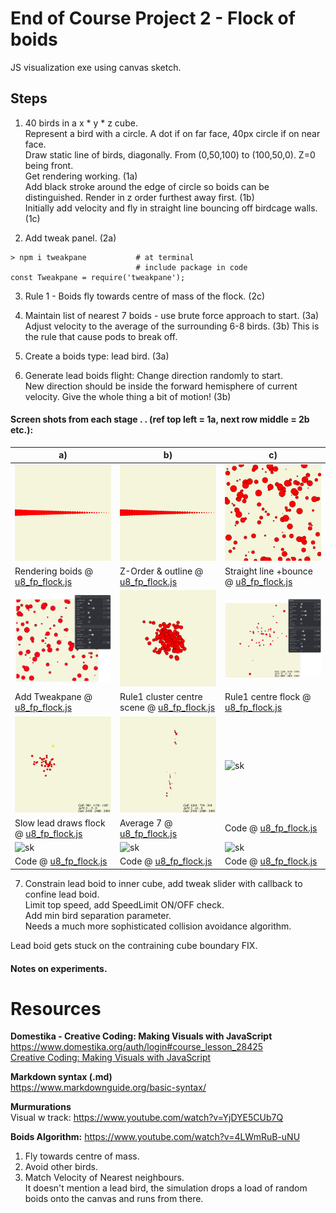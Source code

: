# End of Course Project 2 - Flock of boids
JS visualization exe using canvas sketch.  
  
## Steps  
1. 40 birds in a x * y * z cube.  
Represent a bird with a circle. A dot if on far face, 40px circle if on near face.  
Draw static line of birds, diagonally. From (0,50,100) to (100,50,0). Z=0 being front.  
Get rendering working. (1a)  
Add black stroke around the edge of circle so boids can be distinguished. Render in z order furthest away first. (1b)  
Initially add velocity and fly in straight line bouncing off birdcage walls. (1c)  
  
2. Add tweak panel. (2a)  
```
> npm i tweakpane           # at terminal
                            # include package in code
const Tweakpane = require('tweakpane');
```
  
3. Rule 1 - Boids fly towards centre of mass of the flock. (2c)  
 
4. Maintain list of nearest 7 boids - use brute force approach to start. (3a)  
Adjust velocity to the average of the surrounding 6-8 birds. (3b) This is the rule that cause pods to break off.  

5. Create a boids type: lead bird. (3a)  
  
6. Generate lead boids flight: Change direction randomly to start.  
New direction should be inside the forward hemisphere of current velocity.
Give the whole thing a bit of motion! (3b)  
  
#### Screen shots from each stage . .  (ref top left = 1a, next row middle = 2b etc.):  
| a) | b) | c) | 
| - | - | - | 
| ![sk](https://github.com/UnacceptableBehaviour/js_canvas/blob/master/test_pages/u8_fp_flock/2022.01.13-00.53.35.png) | ![sk](https://github.com/UnacceptableBehaviour/js_canvas/blob/master/test_pages/u8_fp_flock/2022.01.13-11.05.53.png) | ![sk](https://github.com/UnacceptableBehaviour/js_canvas/blob/master/test_pages/u8_fp_flock/2022.01.13-12.09.37.png) |
| Rendering boids @ [u8_fp_flock.js](https://github.com/UnacceptableBehaviour/js_canvas/blob/f6d6ac88c0342b6f0cf6a9ead2f2c6677de5f2c9/test_pages/u8_fp_flock/u8_fp_flock.js) | Z-Order & outline @ [u8_fp_flock.js](https://github.com/UnacceptableBehaviour/js_canvas/blob/8cedf36999324846dae38e2e8ed00a02235e4f8f/test_pages/u8_fp_flock/u8_fp_flock.js) | Straight line +bounce @ [u8_fp_flock.js](https://github.com/UnacceptableBehaviour/js_canvas/blob/0257b3b42294a290537521a121e3fd2461d593d1/test_pages/u8_fp_flock/u8_fp_flock.js) | 
| ![sk](https://github.com/UnacceptableBehaviour/js_canvas/blob/master/test_pages/u8_fp_flock/2022.01.13-13.55.54.png) | ![sk](https://github.com/UnacceptableBehaviour/js_canvas/blob/master/test_pages/u8_fp_flock/2022.01.13-19.25.39.png) | ![sk](https://github.com/UnacceptableBehaviour/js_canvas/blob/master/test_pages/u8_fp_flock/2022.01.14-14.20.53.png) |
| Add Tweakpane @ [u8_fp_flock.js](https://github.com/UnacceptableBehaviour/js_canvas/blob/e60d98fb22722167d1204d26061cd756a071db45/test_pages/u8_fp_flock) | Rule1 cluster centre scene @ [u8_fp_flock.js](https://github.com/UnacceptableBehaviour/js_canvas/blob/6f7e87edc86729c82f9eecdce42aa5d9519e063b/test_pages/u8_fp_flock/u8_fp_flock.js) | Rule1 centre flock @ [u8_fp_flock.js](https://github.com/UnacceptableBehaviour/js_canvas/blob/9e483a53105c56c987572a81f6803ca642ea038b/test_pages/u8_fp_flock/u8_fp_flock.js) | 
| ![sk](https://github.com/UnacceptableBehaviour/js_canvas/blob/master/test_pages/u8_fp_flock/2022.01.14-20.22.27.png) | ![sk](https://github.com/UnacceptableBehaviour/js_canvas/blob/master/test_pages/u8_fp_flock/2022.01.15-10.21.10.png) | ![sk]() |
| Slow lead draws flock @ [u8_fp_flock.js](https://github.com/UnacceptableBehaviour/js_canvas/blob/8179760692393c3c0f5b0dc1df036b41d868b029/test_pages/u8_fp_flock/u8_fp_flock.js) | Average 7 @ [u8_fp_flock.js](https://github.com/UnacceptableBehaviour/js_canvas/blob/ce063ee88c53c375c3710d85e2000d8e1b1989fb/test_pages/u8_fp_flock/u8_fp_flock.js) | Code @ [u8_fp_flock.js]() | 
| ![sk]() | ![sk]() | ![sk]() |
| Code @ [u8_fp_flock.js]() | Code @ [u8_fp_flock.js]() | Code @ [u8_fp_flock.js]() |


7. Constrain lead boid to inner cube, add tweak slider with callback to confine lead boid.  
Limit top speed, add SpeedLimit ON/OFF check.  
Add min bird separation parameter.  
Needs a much more sophisticated collision avoidance algorithm.

Lead boid gets stuck on the contraining cube boundary FIX.

#### Notes on experiments.  




# Resources
**Domestika - Creative Coding: Making Visuals with JavaScript**  
https://www.domestika.org/auth/login#course_lesson_28425  
[Creative Coding: Making Visuals with JavaScript](https://www.domestika.org/auth/login#course_lesson_28425)
  
**Markdown syntax (.md)**  
https://www.markdownguide.org/basic-syntax/  
  
**Murmurations**  
Visual w track: https://www.youtube.com/watch?v=YjDYE5CUb7Q  
  
**Boids Algorithm:** https://www.youtube.com/watch?v=4LWmRuB-uNU  
1. Fly towards centre of mass.  
2. Avoid other birds.  
3. Match Velocity of Nearest neighbours.  
It doesn't mention a lead bird, the simulation drops a load of random boids onto the canvas and runs from there.  



